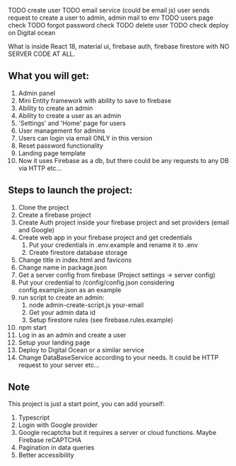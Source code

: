 TODO create user
TODO email service (could be email js)
user sends request to create a user to admin, admin mail to env
TODO users page check
TODO forgot password check
TODO delete user
TODO check deploy on Digital ocean

What is inside
React 18, material ui, firebase auth, firebase firestore with NO SERVER CODE AT ALL.

## What you will get:

1. Admin panel
2. Mini Entity framework with ability to save to firebase
3. Ability to create an admin
4. Ability to create a user as an admin
5. 'Settings' and 'Home' page for users
6. User management for admins
7. Users can login via email ONLY in this version
8. Reset password functionality
9. Landing page template
10. Now it uses Firebase as a db, but there could be any requests to any DB via HTTP etc...


##  Steps to launch the project:

1. Clone the project
2. Create a firebase project
3. Create Auth project inside your firebase project and set providers (email and Google)
4. Create web app in your firebase project and get credentials
    1. Put your credentials in .env.example and rename it to .env
    2. Create firestore database storage
5. Change title in index.html and favicons
6. Change name in package.json
7. Get a server config from firebase (Project settings -> server config)
8. Put your credential to /config/config.json considering config.example.json as an example
9. run script to create an admin:
   1. node admin-create-script.js your-email 
   2. Get your admin data id
   3. Setup firestore rules (see firebase.rules.example)
10. npm start
11. Log in as an admin and create a user
12. Setup your landing page
13. Deploy to Digital Ocean or a similar service
14. Change DataBaseService according to your needs. It could be HTTP request to your server etc...

## Note
This project is just a start point, you can add yourself:
1. Typescript
2. Login with Google provider
3. Google recaptcha but it requires a server or cloud functions. Maybe Firebase reCAPTCHA
4. Pagination in data queries
5. Better accessibility
